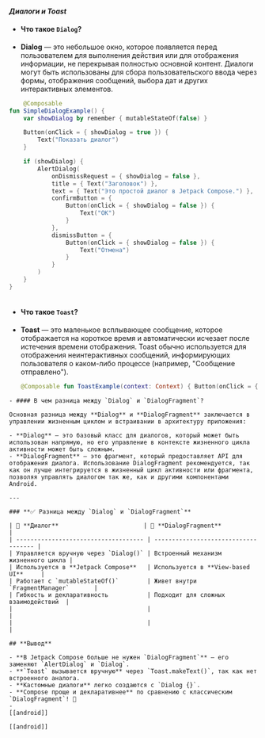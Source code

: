  #### _Диалоги и Toast_

- #### Что такое `Dialog`?
    
- **Dialog** — это небольшое окно, которое появляется перед пользователем для выполнения действия или для отображения информации, не перекрывая полностью основной контент. Диалоги могут быть использованы для сбора пользовательского ввода через формы, отображения сообщений, выбора дат и других интерактивных элементов.
```kotlin
    @Composable
fun SimpleDialogExample() {
    var showDialog by remember { mutableStateOf(false) }

    Button(onClick = { showDialog = true }) {
        Text("Показать диалог")
    }

    if (showDialog) {
        AlertDialog(
            onDismissRequest = { showDialog = false },
            title = { Text("Заголовок") },
            text = { Text("Это простой диалог в Jetpack Compose.") },
            confirmButton = {
                Button(onClick = { showDialog = false }) {
                    Text("ОК")
                }
            },
            dismissButton = {
                Button(onClick = { showDialog = false }) {
                    Text("Отмена")
                }
            }
        )
    }
}
    
```

- #### Что такое `Toast`?
    
- **Toast** — это маленькое всплывающее сообщение, которое отображается на короткое время и автоматически исчезает после истечения времени отображения. Toast обычно используется для отображения неинтерактивных сообщений, информирующих пользователя о каком-либо процессе (например, "Сообщение отправлено").
    ```kotlin
    @Composable fun ToastExample(context: Context) { Button(onClick = { Toast.makeText(context, "Сообщение отправлено!", Toast.LENGTH_SHORT).show() }) { Text("Показать Toast") } }
```
- #### В чем разница между `Dialog` и `DialogFragment`?
    
Основная разница между **Dialog** и **DialogFragment** заключается в управлении жизненным циклом и встраивании в архитектуру приложения:

- **Dialog** — это базовый класс для диалогов, который может быть использован напрямую, но его управление в контексте жизненного цикла активности может быть сложным.
- **DialogFragment** — это фрагмент, который предоставляет API для отображения диалога. Использование DialogFragment рекомендуется, так как он лучше интегрируется в жизненный цикл активности или фрагмента, позволяя управлять диалогом так же, как и другими компонентами Android.

---

### **✅ Разница между `Dialog` и `DialogFragment`**

| 🔹 **Диалог**                        | 🔹 **DialogFragment**                |
| ------------------------------------ | ------------------------------------ |
| Управляется вручную через `Dialog()` | Встроенный механизм жизненного цикла |
| Используется в **Jetpack Compose**   | Используется в **View-based UI**     |
| Работает с `mutableStateOf()`        | Живет внутри `FragmentManager`       |
| Гибкость и декларативность           | Подходит для сложных взаимодействий  |
|                                      |                                      |
|                                      |                                      |

## **Вывод**

- **В Jetpack Compose больше не нужен `DialogFragment`** – его заменяют `AlertDialog` и `Dialog`.
- **`Toast` вызывается вручную** через `Toast.makeText()`, так как нет встроенного аналога.
- **Кастомные диалоги** легко создаются с `Dialog {}`.
- **Compose проще и декларативнее** по сравнению с классическим `DialogFragment`! 🚀
- 
[[android]]

[[android]]